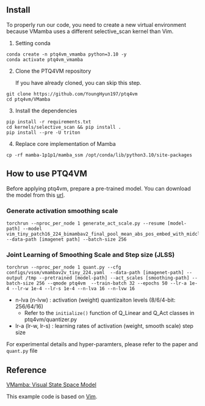 
## Install
To properly run our code, you need to create a new virtual environment because VMamba uses a different selective_scan kernel than Vim.


1. Setting conda
```
conda create -n ptq4vm_vmamba python=3.10 -y
conda activate ptq4vm_vmamba
```

2. Clone the PTQ4VM repository
  
    If you have already cloned, you can skip this step.
```
git clone https://github.com/YoungHyun197/ptq4vm
cd ptq4vm/VMamba
```

3. Install the dependencies
```
pip install -r requirements.txt
cd kernels/selective_scan && pip install .
pip install --pre -U triton
```

4.  Replace core implementation of Mamba
```
cp -rf mamba-1p1p1/mamba_ssm /opt/conda/lib/python3.10/site-packages
```

## How to use PTQ4VM
Before applying ptq4vm, prepare a pre-trained model. You can download the model from this [url](https://github.com/MzeroMiko/VMamba).

### Generate activation smoothing scale  
```
torchrun --nproc_per_node 1 generate_act_scale.py --resume [model-path] --model vim_tiny_patch16_224_bimambav2_final_pool_mean_abs_pos_embed_with_midclstok_div2 --data-path [imagenet path] --batch-size 256
```

### Joint Learning of Smoothing Scale and Step size (JLSS)
```
torchrun --nproc_per_node 1 quant.py --cfg configs/vssm/vmambav2v_tiny_224.yaml  --data-path [imagenet-path] --output /tmp --pretrained [model-path] --act_scales [smoothing-path] --batch-size 256 --qmode ptq4vm  --train-batch 32 --epochs 50 --lr-a 1e-4 --lr-w 1e-4 --lr-s 1e-4 --n-lva 16 --n-lvw 16
```
- n-lva (n-lvw) : activation (weight) quantizaiton levels (8/6/4-bit: 256/64/16)  
  - Refer to the `initialize()` function of Q_Linear and Q_Act classes in ptq4vm/quantizer.py
- lr-a (lr-w, lr-s) : learning rates of activation (weight, smooth scale) step size

For experimental details and hyper-paramters, please refer to the paper and `quant.py` file


## Reference
[VMamba: Visual State Space Model](https://arxiv.org/abs/2401.10166)

This example code is based on [Vim](https://github.com/MzeroMiko/VMamba).

